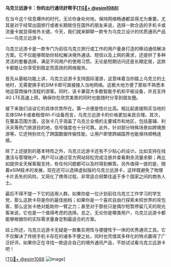 **乌克兰远游卡：你的出行通讯好帮手[[TG💪+ @esim1088](https://t.me/s/esim1088)]**

在当今这个信息爆炸的时代，无论你身处何地，保持网络畅通都显得尤为重要。尤其是对于经常出国旅行或者长期居住在国外的朋友来说，选择一款合适的手机卡或流量卡就显得格外关键。今天，我们就来聊聊一款专为乌克兰设计的优质通讯产品——乌克兰远游卡。

乌克兰远游卡是一款专门为前往乌克兰旅行或工作的用户量身打造的移动通信解决方案。它不仅能够帮助你轻松解决境外通话、短信以及上网的需求，还提供了多种灵活的套餐选择，满足不同用户的使用习惯。无论是短期访问还是长期定居，这款卡都能让你享受到稳定而高效的网络服务。

首先从基础功能上讲，乌克兰远游卡支持国际漫游，这意味着当你踏上乌克兰的土地时，无需更换手机SIM卡即可直接接入当地网络。这极大地方便了那些不熟悉本地运营商操作流程的游客。同时，该卡兼容大多数智能手机和平板设备，并且支持4G LTE高速上网，确保你在欣赏美景的同时也能随时分享到朋友圈。

接下来我们谈谈它的具体优势所在。第一点便是性价比高。相比起直接购买当地的实体SIM卡或者租借Wi-Fi设备而言，乌克兰远游卡的价格更加亲民合理。其次，在覆盖范围方面，这张卡几乎涵盖了乌克兰全境的主要城市和地区，包括基辅、利沃夫等热门旅游目的地，信号强度也十分可靠。此外，针对部分特殊场景如跨境旅游等，它还特别优化了跨国数据传输性能，让用户即使跨越国界也能保持顺畅连接。

除了上述提到的基本特性之外，乌克兰远游卡还有不少贴心的设计。比如支持在线激活与管理账户，用户可以通过官方网站轻松完成注册并查看剩余流量余额；再比如提供全天候客服支持，有任何问题都可以及时得到解答。另外值得一提的是，随着eSIM技术的发展，现在还可以选择虚拟版的乌克兰远游卡，这样既避免了物理卡片丢失的风险，又简化了携带过程，非常适合频繁往返于多个国家之间的商务人士。

最后不得不提一下它的适用人群。如果你是一位计划前往乌克兰工作学习的学生党，那么这款卡将是你的最佳拍档；如果你是一个喜欢自由行探索未知世界的背包客，那么这张卡绝对能助你一臂之力；甚至对于那些只是偶尔短暂停留几天的观光客来说，它也是一个值得考虑的选择。总之，无论你是哪类用户，乌克兰远游卡都能够根据你的实际需求量身定制最适合的方案。

综上所述，乌克兰远游卡无疑是一款集实用性与便捷性于一体的优秀通讯工具。它不仅解决了传统手机卡存在的诸多不便之处，同时也凭借其多样化的特点赢得了广泛好评。如果你正在寻找一款适合自己的境外通讯产品，不妨试试看乌克兰远游卡吧！

[[TG💪+ @esim1088](https://t.me/s/esim1088) ![Image](https://i.postimg.cc/4NQfJmqS/Snipaste-2025-05-13-00-14-12.png)]